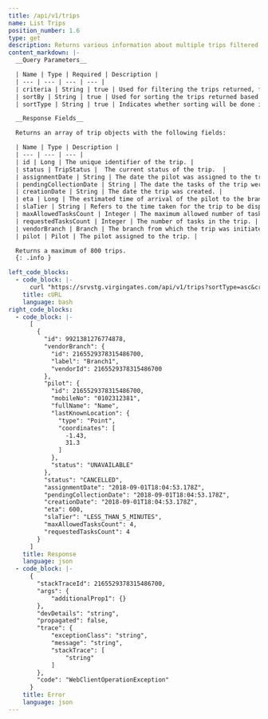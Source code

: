 ```yaml
---
title: /api/v1/trips
name: List Trips
position_number: 1.6
type: get
description: Returns various information about multiple trips filtered by criteria and/or sorted by one of trips's properties in ascending/descending order.
content_markdown: |-
  __Query Parameters__

  | Name | Type | Required | Description |
  | --- | --- | --- | --- |
  | criteria | String | true | Used for filtering the trips returned, for example criteria={"status":["CANCELLED"]} |
  | sortBy | String | true | Used for sorting the trips returned based on one of the trip's properties. |
  | sortType | String | true | Indicates whether sorting will be done in ascending or descending order. |

  __Response Fields__

  Returns an array of trip objects with the following fields:

  | Name | Type | Description |
  | --- | --- | --- |
  | id | Long | The unique identifier of the trip. |
  | status | TripStatus |  The current status of the trip.  |
  | assignmentDate | String | The date the pilot was assigned to the trip. |
  | pendingCollectionDate | String | The date the tasks of the trip were ready for collection. |
  | creationDate | String | The date the trip was created. |
  | eta | Long | The estimated time of arrival of the pilot to the branch. |
  | slaTier | String | Refers to the time taken for the trip to be dispatched after it was created. |
  | maxAllowedTasksCount | Integer | The maximum allowed number of tasks per trip. |
  | requestedTasksCount | Integer | The number of tasks in the trip. |
  | vendorBranch | Branch | The branch from which the trip was initiated. |
  | pilot | Pilot | The pilot assigned to the trip. |

  Returns a maximum of 800 trips.
  {: .info }

left_code_blocks:
  - code_block: |-
      curl "https://srvstg.virgingates.com/api/v1/trips?sortType=asc&criteria={"vendorBranchId":1440482015196672,"status":["CANCELLED"]}&sortBy="  -H "Authorization: Bearer $ACCESS_TOKEN"
    title: cURL
    language: bash
right_code_blocks:
  - code_block: |-
      [
        {
          "id": 9921381276774878,
          "vendorBranch": {
            "id": 2165529378315486700,
            "label": "Branch1",
            "vendorId": 2165529378315486700
          },
          "pilot": {
            "id": 2165529378315486700,
            "mobileNo": "0102312381",
            "fullName": "Name",
            "lastKnownLocation": {
              "type": "Point",
              "coordinates": [
                -1.43,
                31.3
              ]
            },
            "status": "UNAVAILABLE"
          },
          "status": "CANCELLED",
          "assignmentDate": "2018-09-01T18:04:53.178Z",
          "pendingCollectionDate": "2018-09-01T18:04:53.178Z",
          "creationDate": "2018-09-01T18:04:53.178Z",
          "eta": 600,
          "slaTier": "LESS_THAN_5_MINUTES",
          "maxAllowedTasksCount": 4,
          "requestedTasksCount": 4
        }
      ]
    title: Response
    language: json
  - code_block: |-
      {
        "stackTraceId": 2165529378315486700,
        "args": {
            "additionalProp1": {}
        },
        "devDetails": "string",
        "propagated": false,
        "trace": {
            "exceptionClass": "string",
            "message": "string",
            "stackTrace": [
                "string"
            ]
        },
        "code": "WebClientOperationException"
      }
    title: Error
    language: json
---
```



